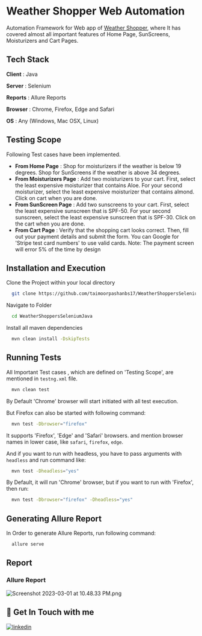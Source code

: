 
# Weather Shopper Web Automation

Automation Framework for Web app of [Weather Shopper](https://weathershopper.pythonanywhere.com/), where It has covered almost all important features of Home Page, SunScreens, Moisturizers and Cart Pages. 



## Tech Stack

**Client** : Java

**Server** : Selenium

**Reports** : Allure Reports

**Browser** : Chrome, Firefox, Edge and Safari

**OS** : Any (Windows, Mac OSX, Linux)

## Testing Scope

Following Test cases have been implemented.
- **From Home Page** : Shop for moisturizers if the weather is below 19 degrees. Shop for SunScreens if the weather is above 34 degrees.
- **From Moisturizers Page** : Add two moisturizers to your cart. First, select the least expensive moisturizer that contains Aloe. For your second moisturizer, select the least expensive moisturizer that contains almond. Click on cart when you are done.
- **From SunScreen Page** : Add two sunscreens to your cart. First, select the least expensive sunscreen that is SPF-50. For your second sunscreen, select the least expensive sunscreen that is SPF-30. Click on the cart when you are done.
- **From Cart Page** : Verify that the shopping cart looks correct. Then, fill out your payment details and submit the form. You can Google for 'Stripe test card numbers' to use valid cards. Note: The payment screen will error 5% of the time by design



## Installation and Execution

Clone the Project within your local directory

```bash
  git clone https://github.com/taimoorpashanbs17/WeatherShoppersSeleniumJava.git
```
Navigate to Folder

```bash
  cd WeatherShoppersSeleniumJava
```

Install all maven dependencies
```bash
  mvn clean install -DskipTests
```


## Running Tests

All Important Test cases , which are defined on 'Testing Scope', are mentioned in ```testng.xml``` file.


```bash
  mvn clean test 
```
By Default 'Chrome' browser will start initiated with all test execution.

But Firefox can also be started with following command:

```bash
  mvn test -Dbrowser="firefox" 
```

It supports 'Firefox', 'Edge' and 'Safari' browsers. and mention browser names in lower case, like `safari`, `firefox`, `edge`. 


And if you want to run with headless, you have to pass arguments with ```headless``` and run command like:

```bash
  mvn test -Dheadless="yes" 
```
By Default, it will run 'Chrome' browser, but if you want to run with 'Firefox', then run:

```bash
  mvn test -Dbrowser="firefox" -Dheadless="yes" 
```



## Generating Allure Report

In Order to generate Allure Reports, run following command:
```bash
  allure serve
```


## Report 

### Allure Report
![Screenshot 2023-03-01 at 10.48.33 PM.png](src%2Fmain%2Fresources%2FScreenshot%202023-03-01%20at%2010.48.33%20PM.png)

## 🔗 Get In Touch with me
[![linkedin](https://img.shields.io/badge/linkedin-0A66C2?style=for-the-badge&logo=linkedin&logoColor=white)](https://www.linkedin.com/in/taimoor-pasha-a2294878/)

